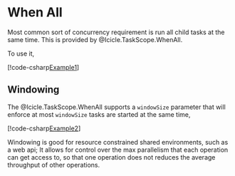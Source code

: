 # When All

Most common sort of concurrency requirement is run all child tasks at the same
time. This is provided by @Icicle.TaskScope.WhenAll.

To use it,

[!code-csharp[Example1](../../Icicle.Tests/Examples/WhenAll.cs#Example1)]

## Windowing

The @Icicle.TaskScope.WhenAll supports a `windowSize` parameter
that will enforce at most `windowSize` tasks are started at
the same time,

[!code-csharp[Example2](../../Icicle.Tests/Examples/WhenAll.cs#Example2)]

Windowing is good for resource constrained shared environments,
such as a web api; It allows for control over the max
parallelism that each operation can get access to, so that
one operation does not reduces the average throughput of other
operations.
